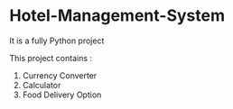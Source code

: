 # Hotel-Management-System
It is a fully Python project

This project contains :
  1. Currency Converter
  2. Calculator
  3. Food Delivery Option
